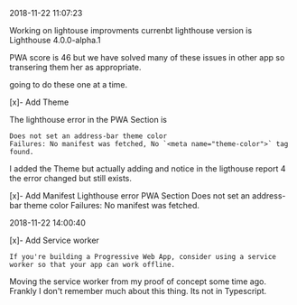 2018-11-22 11:07:23

Working on lightouse improvments currenbt lighthouse version is Lighthouse 4.0.0-alpha.1

PWA score is 46 but we have solved many of these issues in other app so transering them her as appropriate.

going to do these one at a time.

 [x]- Add Theme

  The lighthouse error in the PWA Section is 

    Does not set an address-bar theme color
    Failures: No manifest was fetched, No `<meta name="theme-color">` tag found.

I added the Theme but actually adding and notice in the ligthouse report 4 the error changed but still exists.

[x]- Add Manifest
  Lighthouse error PWA Section
    Does not set an address-bar theme color
    Failures: No manifest was fetched.


2018-11-22 14:00:40

[x]- Add Service worker
    
    If you're building a Progressive Web App, consider using a service worker so that your app can work offline.

Moving the service worker from my proof of concept some time ago.
Frankly I don't remember much about this thing. Its not in Typescript.


